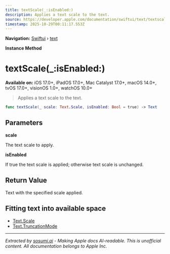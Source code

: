 ```yaml
---
title: textScale(_:isEnabled:)
description: Applies a text scale to the text.
source: https://developer.apple.com/documentation/swiftui/text/textscale(_:isenabled:)
timestamp: 2025-10-29T00:11:17.553Z
---
```


**Navigation:** [Swiftui](/documentation/swiftui) › [text](/documentation/swiftui/text)

**Instance Method**

# textScale(_:isEnabled:)

**Available on:** iOS 17.0+, iPadOS 17.0+, Mac Catalyst 17.0+, macOS 14.0+, tvOS 17.0+, visionOS 1.0+, watchOS 10.0+

> Applies a text scale to the text.

```swift
func textScale(_ scale: Text.Scale, isEnabled: Bool = true) -> Text
```

## Parameters

**scale**

The text scale to apply.



**isEnabled**

If true the text scale is applied; otherwise text scale is unchanged.



## Return Value

Text with the specified scale applied.

## Fitting text into available space

- [Text.Scale](/documentation/swiftui/text/scale)
- [Text.TruncationMode](/documentation/swiftui/text/truncationmode)

---

*Extracted by [sosumi.ai](https://sosumi.ai) - Making Apple docs AI-readable.*
*This is unofficial content. All documentation belongs to Apple Inc.*
